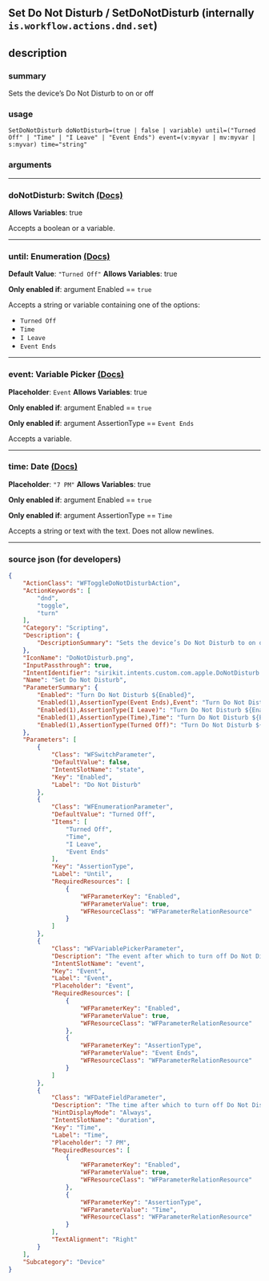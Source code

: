 
## Set Do Not Disturb / SetDoNotDisturb (internally `is.workflow.actions.dnd.set`)


## description

### summary

Sets the device’s Do Not Disturb to on or off


### usage
```
SetDoNotDisturb doNotDisturb=(true | false | variable) until=("Turned Off" | "Time" | "I Leave" | "Event Ends") event=(v:myvar | mv:myvar | s:myvar) time="string"
```

### arguments

---

### doNotDisturb: Switch [(Docs)](https://pfgithub.github.io/shortcutslang/gettingstarted#switch-or-expanding-or-boolean-fields)
**Allows Variables**: true



Accepts a boolean
or a variable.

---

### until: Enumeration [(Docs)](https://pfgithub.github.io/shortcutslang/gettingstarted#enum-select-field)
**Default Value**: `"Turned Off"`
**Allows Variables**: true

**Only enabled if**: argument Enabled == `true`

Accepts a string 
or variable
containing one of the options:

- `Turned Off`
- `Time`
- `I Leave`
- `Event Ends`

---

### event: Variable Picker [(Docs)](https://pfgithub.github.io/shortcutslang/gettingstarted#variable-picker-fields)
**Placeholder**: ```
		Event
		```
**Allows Variables**: true

**Only enabled if**: argument Enabled == `true`

**Only enabled if**: argument AssertionType == `Event Ends`

Accepts a variable.

---

### time: Date [(Docs)](https://pfgithub.github.io/shortcutslang/gettingstarted#text-field)
**Placeholder**: `"7 PM"`
**Allows Variables**: true

**Only enabled if**: argument Enabled == `true`

**Only enabled if**: argument AssertionType == `Time`

Accepts a string 
or text
with the text. Does not allow newlines.

---

### source json (for developers)

```json
{
	"ActionClass": "WFToggleDoNotDisturbAction",
	"ActionKeywords": [
		"dnd",
		"toggle",
		"turn"
	],
	"Category": "Scripting",
	"Description": {
		"DescriptionSummary": "Sets the device’s Do Not Disturb to on or off"
	},
	"IconName": "DoNotDisturb.png",
	"InputPassthrough": true,
	"IntentIdentifier": "sirikit.intents.custom.com.apple.DoNotDisturb.Intents.DNDToggleDoNotDisturbIntent",
	"Name": "Set Do Not Disturb",
	"ParameterSummary": {
		"Enabled": "Turn Do Not Disturb ${Enabled}",
		"Enabled(1),AssertionType(Event Ends),Event": "Turn Do Not Disturb ${Enabled} until ${AssertionType} ${Event}",
		"Enabled(1),AssertionType(I Leave)": "Turn Do Not Disturb ${Enabled} until ${AssertionType}",
		"Enabled(1),AssertionType(Time),Time": "Turn Do Not Disturb ${Enabled} until ${AssertionType} ${Time}",
		"Enabled(1),AssertionType(Turned Off)": "Turn Do Not Disturb ${Enabled} until ${AssertionType}"
	},
	"Parameters": [
		{
			"Class": "WFSwitchParameter",
			"DefaultValue": false,
			"IntentSlotName": "state",
			"Key": "Enabled",
			"Label": "Do Not Disturb"
		},
		{
			"Class": "WFEnumerationParameter",
			"DefaultValue": "Turned Off",
			"Items": [
				"Turned Off",
				"Time",
				"I Leave",
				"Event Ends"
			],
			"Key": "AssertionType",
			"Label": "Until",
			"RequiredResources": [
				{
					"WFParameterKey": "Enabled",
					"WFParameterValue": true,
					"WFResourceClass": "WFParameterRelationResource"
				}
			]
		},
		{
			"Class": "WFVariablePickerParameter",
			"Description": "The event after which to turn off Do Not Disturb",
			"IntentSlotName": "event",
			"Key": "Event",
			"Label": "Event",
			"Placeholder": "Event",
			"RequiredResources": [
				{
					"WFParameterKey": "Enabled",
					"WFParameterValue": true,
					"WFResourceClass": "WFParameterRelationResource"
				},
				{
					"WFParameterKey": "AssertionType",
					"WFParameterValue": "Event Ends",
					"WFResourceClass": "WFParameterRelationResource"
				}
			]
		},
		{
			"Class": "WFDateFieldParameter",
			"Description": "The time after which to turn off Do Not Disturb",
			"HintDisplayMode": "Always",
			"IntentSlotName": "duration",
			"Key": "Time",
			"Label": "Time",
			"Placeholder": "7 PM",
			"RequiredResources": [
				{
					"WFParameterKey": "Enabled",
					"WFParameterValue": true,
					"WFResourceClass": "WFParameterRelationResource"
				},
				{
					"WFParameterKey": "AssertionType",
					"WFParameterValue": "Time",
					"WFResourceClass": "WFParameterRelationResource"
				}
			],
			"TextAlignment": "Right"
		}
	],
	"Subcategory": "Device"
}
```
